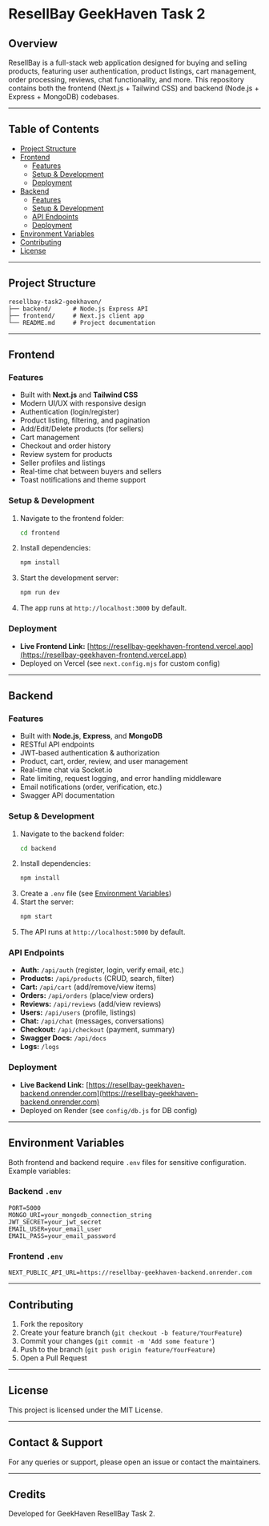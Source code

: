 # ResellBay GeekHaven Task 2

## Overview

ResellBay is a full-stack web application designed for buying and selling products, featuring user authentication, product listings, cart management, order processing, reviews, chat functionality, and more. This repository contains both the frontend (Next.js + Tailwind CSS) and backend (Node.js + Express + MongoDB) codebases.

---

## Table of Contents

- [Project Structure](#project-structure)
- [Frontend](#frontend)
  - [Features](#frontend-features)
  - [Setup & Development](#frontend-setup--development)
  - [Deployment](#frontend-deployment)
- [Backend](#backend)
  - [Features](#backend-features)
  - [Setup & Development](#backend-setup--development)
  - [API Endpoints](#backend-api-endpoints)
  - [Deployment](#backend-deployment)
- [Environment Variables](#environment-variables)
- [Contributing](#contributing)
- [License](#license)

---

## Project Structure

```
resellbay-task2-geekhaven/
├── backend/      # Node.js Express API
├── frontend/     # Next.js client app
└── README.md     # Project documentation
```

---

## Frontend

### Features

- Built with **Next.js** and **Tailwind CSS**
- Modern UI/UX with responsive design
- Authentication (login/register)
- Product listing, filtering, and pagination
- Add/Edit/Delete products (for sellers)
- Cart management
- Checkout and order history
- Review system for products
- Seller profiles and listings
- Real-time chat between buyers and sellers
- Toast notifications and theme support

### Setup & Development

1. Navigate to the frontend folder:
   ```bash
   cd frontend
   ```
2. Install dependencies:
   ```bash
   npm install
   ```
3. Start the development server:
   ```bash
   npm run dev
   ```
4. The app runs at `http://localhost:3000` by default.

### Deployment

- **Live Frontend Link:** [https://resellbay-geekhaven-frontend.vercel.app](https://resellbay-geekhaven-frontend.vercel.app)
- Deployed on Vercel (see `next.config.mjs` for custom config)

---

## Backend

### Features

- Built with **Node.js**, **Express**, and **MongoDB**
- RESTful API endpoints
- JWT-based authentication & authorization
- Product, cart, order, review, and user management
- Real-time chat via Socket.io
- Rate limiting, request logging, and error handling middleware
- Email notifications (order, verification, etc.)
- Swagger API documentation

### Setup & Development

1. Navigate to the backend folder:
   ```bash
   cd backend
   ```
2. Install dependencies:
   ```bash
   npm install
   ```
3. Create a `.env` file (see [Environment Variables](#environment-variables))
4. Start the server:
   ```bash
   npm start
   ```
5. The API runs at `http://localhost:5000` by default.

### API Endpoints

- **Auth:** `/api/auth` (register, login, verify email, etc.)
- **Products:** `/api/products` (CRUD, search, filter)
- **Cart:** `/api/cart` (add/remove/view items)
- **Orders:** `/api/orders` (place/view orders)
- **Reviews:** `/api/reviews` (add/view reviews)
- **Users:** `/api/users` (profile, listings)
- **Chat:** `/api/chat` (messages, conversations)
- **Checkout:** `/api/checkout` (payment, summary)
- **Swagger Docs:** `/api/docs`
- **Logs:** `/logs`

### Deployment

- **Live Backend Link:** [https://resellbay-geekhaven-backend.onrender.com](https://resellbay-geekhaven-backend.onrender.com)
- Deployed on Render (see `config/db.js` for DB config)

---

## Environment Variables

Both frontend and backend require `.env` files for sensitive configuration. Example variables:

### Backend `.env`

```
PORT=5000
MONGO_URI=your_mongodb_connection_string
JWT_SECRET=your_jwt_secret
EMAIL_USER=your_email_user
EMAIL_PASS=your_email_password
```

### Frontend `.env`

```
NEXT_PUBLIC_API_URL=https://resellbay-geekhaven-backend.onrender.com
```

---

## Contributing

1. Fork the repository
2. Create your feature branch (`git checkout -b feature/YourFeature`)
3. Commit your changes (`git commit -m 'Add some feature'`)
4. Push to the branch (`git push origin feature/YourFeature`)
5. Open a Pull Request

---

## License

This project is licensed under the MIT License.

---

## Contact & Support

For any queries or support, please open an issue or contact the maintainers.

---

## Credits

Developed for GeekHaven ResellBay Task 2.
